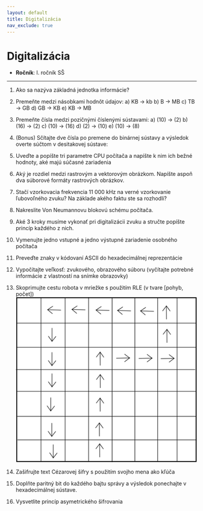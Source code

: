 ```yaml
---
layout: default
title: Digitalizácia
nav_exclude: true
---
```



# Digitalizácia
- **Ročník**: I. ročník SŠ

---


1. Ako sa nazýva základná jednotka informácie?

2. Premeňte medzi násobkami hodnôt údajov:
    a) KB  -> kb
    b) B -> MB
    c) TB -> GB
    d) GB -> KB
    e) KB -> MB

3. Premeňte čísla medzi pozičnými číslenými sústavami:
    a) (10) -> (2)
    b) (16) -> (2)
    c) (10) -> (16)
    d) (2) -> (10)
    e) (10) -> (8)

4. (Bonus) Sčítajte dve čísla po premene do binárnej sústavy a výsledok overte súčtom v desitakovej sústave:

5. Uveďte a popíšte tri parametre CPU počítača a napíšte k nim ich bežné hodnoty, aké majú súčasné zariadenia

6. Aký je rozdiel medzi rastrovým a vektorovým obrázkom. Napíšte aspoň dva súborové formáty rastrových obrázkov.

7. Stačí vzorkovacia frekvencia 11 000 kHz na verné vzorkovanie ľubovoľného zvuku? Na základe akého faktu ste sa rozhodli?

8. Nakreslite Von Neumannovu blokovú schému počítača.

9. Aké 3 kroky musíme vykonať pri digitalizácii zvuku a stručte popíšte princíp každého z nich.

10. Vymenujte jedno vstupné a jedno výstupné zariadenie osobného počítača

11. Preveďte znaky v kódovaní ASCII do hexadecimálnej reprezentácie

12. Vypočítajte veľkosť: zvukového, obrazového súboru (vyčítajte potrebné informácie z vlastností na snímke obrazovky)

13. Skoprimujte cestu robota v mriežke s použitím RLE (v tvare [pohyb, počet])
    ![Cesta robota](/assets/robot-map-rle.png)

14. Zašifrujte text Cézarovej šifry s použitím svojho mena ako kľúča

15. Doplňte paritný bit do každého bajtu správy a výsledok ponechajte v hexadecimálnej sústave.

16. Vysvetlite princíp asymetrického šifrovania
